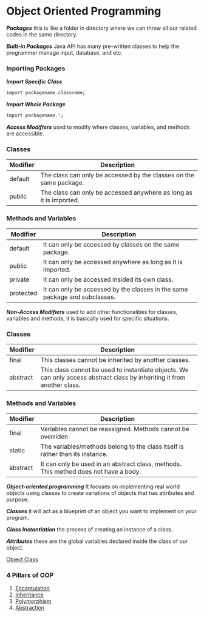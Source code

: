 # Object Oriented Programming

___Packages___ this is like a folder in directory where we can throw all our related codes in the same directory.

___Built-in Packages___ Java API has many pre-written classes to help the programmer manage input, database, and etc.

### Inporting Packages

___Import Specific Class___
```bash
import packagename.classname;
```
___Import Whole Package___
```bash
import packagename.*;
```

___Access Modifiers___ used to modify where classes, variables, and methods are accessible.

### Classes
| Modifier | Description                               |
|-----------------|-------------------------------------------|
| default         | The class can only be accessed by the classes on the same package. |
| public       | The class can only be accessed anywhere as long as it is imported. |

### Methods and Variables
| Modifier | Description                               |
|-----------------|-------------------------------------------|
| default         | It can only be accessed by classes on the same package. |
| public       | It can only be accessed anywhere as long as it is imported. |
| private         | It can only be accessed insided its own class. |
| protected       | It can only be accessed by the classes in the same package and subclasses. |

___Non-Access Modifiers___ used to add other functionalities for classes, variables and methods, it is basically used for specific situations.

### Classes
| Modifier | Description                               |
|-----------------|-------------------------------------------|
| final         | This classes cannot be inherited by another classes. |
| abstract       | This class cannot be used to instantiate objects. We can only access abstract class by inheriting it from another class. |

### Methods and Variables
| Modifier | Description                               |
|-----------------|-------------------------------------------|
| final         | Variables cannot be reassigned. Methods cannot be overriden |
| static       | The variables/methods belong to the class itself is rather than its instance. |
| abstract         | It can only be used in an abstract class, methods. This method does not have a body. |

___Object-oriented programming___ It focuses on implementing real world objects using classes to create variations of objects that has attributes and purpose.

___Classes___ it will act as a blueprint of an object you want to implement on your program.

___Class Instantiation___ the process of creating an instance of a class.

___Attributes___ these are the global variables declared inside the class of our object.

[Object Class](https://github.com/prince-bojji/JavaNiceDay/tree/main/JavaDevelopment/src/week1/OOP/objectsClass)

### 4 Pillars of OOP
1. [Encaptulation](https://github.com/prince-bojji/JavaNiceDay/tree/main/JavaDevelopment/src/week1/OOP/encaptulation)
2. [Inheritance](https://github.com/prince-bojji/JavaNiceDay/tree/main/JavaDevelopment/src/week1/OOP/inheritance)
3. [Polymorphism](https://github.com/prince-bojji/JavaNiceDay/tree/main/JavaDevelopment/src/week1/OOP/polymorphism)
4. [Abstraction](https://github.com/prince-bojji/JavaNiceDay/tree/main/JavaDevelopment/src/week1/OOP/abstraction)